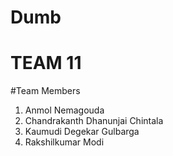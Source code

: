 # Dumb

# TEAM 11

#Team Members
1. Anmol Nemagouda
2. Chandrakanth Dhanunjai Chintala
3. Kaumudi Degekar Gulbarga
4. Rakshilkumar Modi

